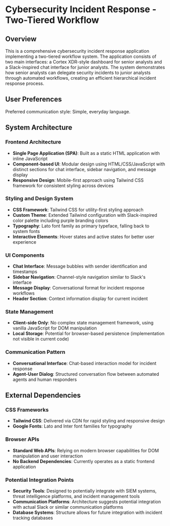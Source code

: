 # Cybersecurity Incident Response - Two-Tiered Workflow

## Overview

This is a comprehensive cybersecurity incident response application implementing a two-tiered workflow system. The application consists of two main interfaces: a Cortex XDR-style dashboard for senior analysts and a Slack-inspired chat interface for junior analysts. The system demonstrates how senior analysts can delegate security incidents to junior analysts through automated workflows, creating an efficient hierarchical incident response process.

## User Preferences

Preferred communication style: Simple, everyday language.

## System Architecture

### Frontend Architecture
- **Single Page Application (SPA)**: Built as a static HTML application with inline JavaScript
- **Component-based UI**: Modular design using HTML/CSS/JavaScript with distinct sections for chat interface, sidebar navigation, and message display
- **Responsive Design**: Mobile-first approach using Tailwind CSS framework for consistent styling across devices

### Styling and Design System
- **CSS Framework**: Tailwind CSS for utility-first styling approach
- **Custom Theme**: Extended Tailwind configuration with Slack-inspired color palette including purple branding colors
- **Typography**: Lato font family as primary typeface, falling back to system fonts
- **Interactive Elements**: Hover states and active states for better user experience

### UI Components
- **Chat Interface**: Message bubbles with sender identification and timestamps
- **Sidebar Navigation**: Channel-style navigation similar to Slack's interface
- **Message Display**: Conversational format for incident response workflows
- **Header Section**: Context information display for current incident

### State Management
- **Client-side Only**: No complex state management framework, using vanilla JavaScript for DOM manipulation
- **Local Storage**: Potential for browser-based persistence (implementation not visible in current code)

### Communication Pattern
- **Conversational Interface**: Chat-based interaction model for incident response
- **Agent-User Dialog**: Structured conversation flow between automated agents and human responders

## External Dependencies

### CSS Frameworks
- **Tailwind CSS**: Delivered via CDN for rapid styling and responsive design
- **Google Fonts**: Lato and Inter font families for typography

### Browser APIs
- **Standard Web APIs**: Relying on modern browser capabilities for DOM manipulation and user interaction
- **No Backend Dependencies**: Currently operates as a static frontend application

### Potential Integration Points
- **Security Tools**: Designed to potentially integrate with SIEM systems, threat intelligence platforms, and incident management tools
- **Communication Platforms**: Architecture suggests potential integration with actual Slack or similar communication platforms
- **Database Systems**: Structure allows for future integration with incident tracking databases
